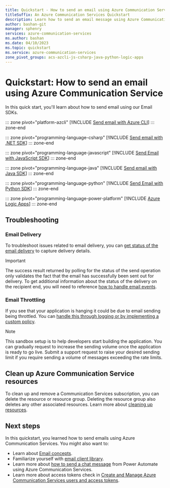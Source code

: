 ```yaml
---
title: Quickstart - How to send an email using Azure Communication Service
titleSuffix: An Azure Communication Services Quickstart
description: Learn how to send an email message using Azure Communication Services.
author: bashan-git
manager: sphenry
services: azure-communication-services
ms.author: bashan
ms.date: 04/10/2023
ms.topic: quickstart
ms.service: azure-communication-services
zone_pivot_groups: acs-azcli-js-csharp-java-python-logic-apps
---
```


# Quickstart: How to send an email using Azure Communication Service

In this quick start, you'll learn about how to send email using our Email SDKs.

::: zone pivot="platform-azcli"
[!INCLUDE [Send email with Azure CLI](./includes/send-email-az-cli.md)]
::: zone-end

::: zone pivot="programming-language-csharp"
[!INCLUDE [Send email with .NET SDK](./includes/send-email-net.md)]
::: zone-end

::: zone pivot="programming-language-javascript"
[!INCLUDE [Send Email with JavaScript SDK](./includes/send-email-js.md)]
::: zone-end

::: zone pivot="programming-language-java"
[!INCLUDE [Send email with Java SDK](./includes/send-email-java.md)]
::: zone-end

::: zone pivot="programming-language-python"
[!INCLUDE [Send Email with Python SDK](./includes/send-email-python.md)]
::: zone-end

::: zone pivot="programming-language-power-platform"
[!INCLUDE [Azure Logic Apps](./includes/send-email-logic-app.md)]
::: zone-end

## Troubleshooting

### Email Delivery

To troubleshoot issues related to email delivery, you can [get status of the email delivery](./handle-email-events.md) to capture delivery details.

> [!IMPORTANT]
> The success result returned by polling for the status of the send operation only validates the fact that the email has successfully been sent out for delivery. To get additional information about the status of the delivery on the recipient end, you will need to reference [how to handle email events](./handle-email-events.md).

### Email Throttling

If you see that your application is hanging it could be due to email sending being throttled. You can [handle this through logging or by implementing a custom policy](./send-email-advanced/throw-exception-when-tier-limit-reached.md).

> [!NOTE]
> This sandbox setup is to help developers start building the application. You can gradually request to increase the sending volume once the application is ready to go live. Submit a support request to raise your desired sending limit if you require sending a volume of messages exceeding the rate limits.

## Clean up Azure Communication Service resources

To clean up and remove a Communication Services subscription, you can delete the resource or resource group. Deleting the resource group also deletes any other associated resources. Learn more about [cleaning up resources](../create-communication-resource.md#clean-up-resources).

## Next steps

In this quickstart, you learned how to send emails using Azure Communication Services. You might also want to:

 - Learn about [Email concepts](../../concepts/email/email-overview.md).
 - Familiarize yourself with [email client library](../../concepts/email/sdk-features.md).
 - Learn more about [how to send a chat message](../chat/logic-app.md) from Power Automate using Azure Communication Services.
 - Learn more about access tokens check in [Create and Manage Azure Communication Services users and access tokens](../chat/logic-app.md).
